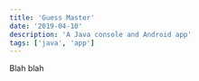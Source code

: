 ```yaml
---
title: 'Guess Master'
date: '2019-04-10'
description: 'A Java console and Android app'
tags: ['java', 'app']
---
```


Blah blah
